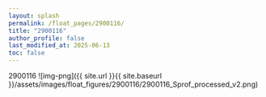 ```yaml
---
layout: splash
permalink: /float_pages/2900116/
title: "2900116"
author_profile: false
last_modified_at: 2025-06-13
toc: false
---
```

 
2900116
![img-png]({{ site.url }}{{ site.baseurl }}/assets/images/float_figures/2900116/2900116_Sprof_processed_v2.png)